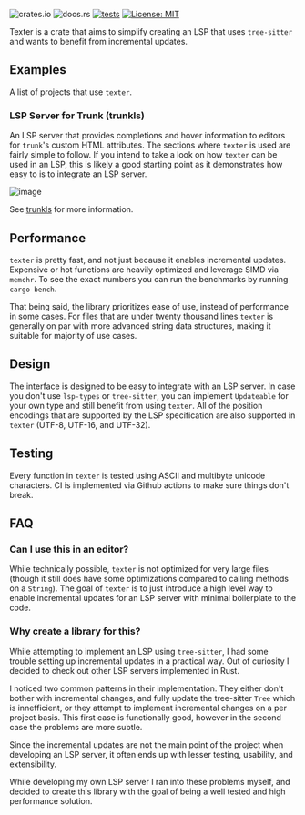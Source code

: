 ![crates.io](https://img.shields.io/crates/v/texter)
![docs.rs](https://img.shields.io/docsrs/texter/latest)
[![tests](https://github.com/airblast-dev/texter/actions/workflows/rust.yml/badge.svg)](https://github.com/airblast-dev/texter/actions/workflows/rust.yml)
[![License: MIT](https://img.shields.io/badge/License-MIT-yellow.svg)](https://opensource.org/licenses/MIT)

Texter is a crate that aims to simplify creating an LSP that uses `tree-sitter` and wants to benefit from incremental updates.

## Examples
A list of projects that use `texter`.

### LSP Server for Trunk (trunkls)
An LSP server that provides completions and hover information to editors for `trunk`'s custom HTML attributes. 
The sections where `texter` is used are fairly simple to follow. If you intend to take a look on how `texter` 
can be used in an LSP, this is likely a good starting point as it demonstrates how easy to is to integrate an 
LSP server.

![image](https://github.com/user-attachments/assets/854b365d-3293-447a-9811-5ec5c8b9c510)

See [trunkls](https://github.com/airblast-dev/trunkls) for more information.

## Performance
`texter` is pretty fast, and not just because it enables incremental updates.
Expensive or hot functions are heavily optimized and leverage SIMD via `memchr`.
To see the exact numbers you can run the benchmarks by running `cargo bench`.

That being said, the library prioritizes ease of use, instead of performance in 
some cases. For files that are under twenty thousand lines `texter` is generally on par
with more advanced string data structures, making it suitable for majority of use cases.


## Design
The interface is designed to be easy to integrate with an LSP server. 
In case you don't use `lsp-types` or `tree-sitter`, you can implement 
`Updateable` for your own type and still benefit from using `texter`.
All of the position encodings that are supported by the LSP specification are 
also supported in `texter` (UTF-8, UTF-16, and UTF-32).

## Testing
Every function in `texter` is tested using ASCII and multibyte unicode characters.
CI is implemented via Github actions to make sure things don't break.

## FAQ

### Can I use this in an editor?
While technically possible, `texter` is not optimized for very large files 
(though it still does have some optimizations compared to calling methods on a `String`). 
The goal of `texter` is to just introduce a high level way to enable incremental updates 
for an LSP server with minimal boilerplate to the code. 

### Why create a library for this?
While attempting to implement an LSP using `tree-sitter`, I had some trouble setting up 
incremental updates in a practical way. Out of curiosity I decided to check out other 
LSP servers implemented in Rust.

I noticed two common patterns in their implementation. They either don't bother with 
incremental changes, and fully update the tree-sitter `Tree` which is innefficient, 
or they attempt to implement incremental changes on a per project basis. 
This first case is functionally good, however in the second case the problems are more subtle.

Since the incremental updates are not the main point of the project when developing 
an LSP server, it often ends up with lesser testing, usability, and extensibility.

While developing my own LSP server I ran into these problems myself, and decided to 
create this library with the goal of being a well tested and high performance solution.
